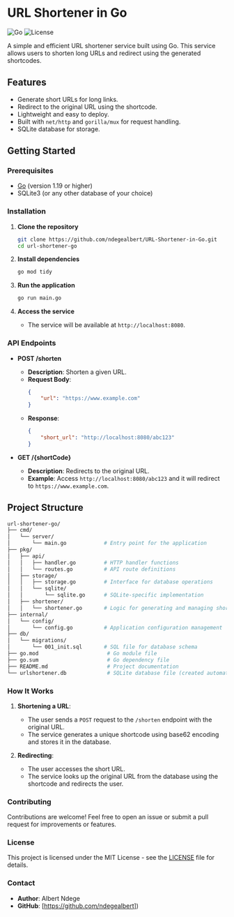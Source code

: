 # URL Shortener in Go

![Go](https://img.shields.io/badge/Go-1.19-blue)
![License](https://img.shields.io/badge/license-MIT-green)

A simple and efficient URL shortener service built using Go. This service allows users to shorten long URLs and redirect using the generated shortcodes.

## Features

- Generate short URLs for long links.
- Redirect to the original URL using the shortcode.
- Lightweight and easy to deploy.
- Built with `net/http` and `gorilla/mux` for request handling.
- SQLite database for storage.

## Getting Started

### Prerequisites

- [Go](https://golang.org/dl/) (version 1.19 or higher)
- SQLite3 (or any other database of your choice)

### Installation

1. **Clone the repository**
    ```bash
    git clone https://github.com/ndegealbert/URL-Shortener-in-Go.git
    cd url-shortener-go
    ```

2. **Install dependencies**
    ```bash
    go mod tidy
    ```

3. **Run the application**
    ```bash
    go run main.go
    ```

4. **Access the service**
    - The service will be available at `http://localhost:8080`.

### API Endpoints

- **POST /shorten**
    - **Description**: Shorten a given URL.
    - **Request Body**: 
      ```json
      {
          "url": "https://www.example.com"
      }
      ```
    - **Response**:
      ```json
      {
          "short_url": "http://localhost:8080/abc123"
      }
      ```

- **GET /{shortCode}**
    - **Description**: Redirects to the original URL.
    - **Example**: Access `http://localhost:8080/abc123` and it will redirect to `https://www.example.com`.

## Project Structure

```bash
url-shortener-go/
├── cmd/
│   └── server/
│       └── main.go            # Entry point for the application
├── pkg/
│   ├── api/
│   │   ├── handler.go         # HTTP handler functions
│   │   └── routes.go          # API route definitions
│   ├── storage/
│   │   ├── storage.go         # Interface for database operations
│   │   └── sqlite/
│   │       └── sqlite.go      # SQLite-specific implementation
│   ├── shortener/
│   │   └── shortener.go       # Logic for generating and managing short URLs
├── internal/
│   └── config/
│       └── config.go          # Application configuration management
├── db/
│   └── migrations/
│       └── 001_init.sql       # SQL file for database schema
├── go.mod                      # Go module file
├── go.sum                      # Go dependency file
├── README.md                   # Project documentation
└── urlshortener.db             # SQLite database file (created automatically)
```

### How It Works

1. **Shortening a URL**: 
    - The user sends a `POST` request to the `/shorten` endpoint with the original URL.
    - The service generates a unique shortcode using base62 encoding and stores it in the database.

2. **Redirecting**:
    - The user accesses the short URL.
    - The service looks up the original URL from the database using the shortcode and redirects the user.

### Contributing

Contributions are welcome! Feel free to open an issue or submit a pull request for improvements or features.

### License

This project is licensed under the MIT License - see the [LICENSE](LICENSE) file for details.

### Contact

- **Author**: Albert Ndege
- **GitHub**: [https://github.com/ndegealbert])
